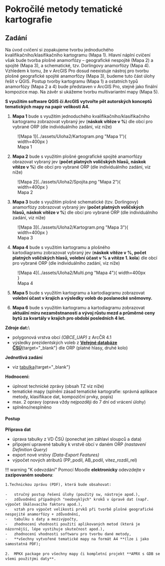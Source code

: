 # Pokročilé metody tematické kartografie

## Zadání 

Na úvod cvičení si zopakujeme tvorbu jednoduchého kvalifikačního/klasifikačního kartogramu (Mapa 1). Hlavní náplní cvičení však bude tvorba plošné anamorfózy – geografické nespojité (Mapa 2) a spojité (Mapa 3), a schematické, tzv. Dorlingovy anamorfózy (Mapa 4). Vzhledem k tomu, že v ArcGIS Pro dosud neexistuje nástroj pro tvorbu plošné geografické spojité anamorfózy (Mapa 3), budeme tuto část úlohy řešit v QGIS. Postup tvorby kartogramu (Mapa 1) a ostatních typů anamorfózy (Mapa 2 a 4) bude představen v ArcGIS Pro, stejně jako finální kompozice map. Na závěr si ukážeme tvorbu multivariantní mapy (Mapa 5).

**S využitím software QGIS či ArcGIS vytvořte pět autorských konceptů tematických mapy na papír velikosti A4.**

1.  **Mapa 1** bude s využitím jednoduchého kvalifikačního/klasifikačního kartogramu zobrazovat vybraný jev (**náskok vítěze v %**) dle obcí pro vybrané ORP (dle individuálního zadání, viz níže)

<figure markdown>
  ![Mapa 1](../assets/Uloha2/Kartogram.png "Mapa 1"){ width=400px }
  <figcaption>Mapa 1</figcaption>
</figure>

2.  **Mapa 2** bude s využitím plošné geografické spojité anamorfózy obrazovat vybraný jev (**počet platných voličských hlasů, náskok vítěze v %**) dle obcí pro vybrané ORP (dle individuálního zadání, viz níže)

<figure markdown>
  ![Mapa 2](../assets/Uloha2/Spojita.png "Mapa 2"){ width=400px }
  <figcaption>Mapa 2</figcaption>
</figure>

3.  **Mapa 3** bude s využitím plošné schematické (tzv. Dorlingovy) anamorfózy zobrazovat vybraný jev (**počet platných voličských hlasů, náskok vítěze v %**) dle obcí pro vybrané ORP (dle individuálního zadání, viz níže)

<figure markdown>
  ![Mapa 3](../assets/Uloha2/Kartogram.png "Mapa 3"){ width=400px }
  <figcaption>Mapa 3</figcaption>
</figure>

4.  **Mapa 4** bude s využitím kartogramu a plošného kartodiagramu zobrazovat vybraný jev (**náskok vítěze v %, počet platných voličských hlasů, volební účast v % a vítěze 1.  kola**) dle obcí pro vybrané ORP (dle individuálního zadání, viz níže)

<figure markdown>
  ![Mapa 4](../assets/Uloha2/Multi.png "Mapa 4"){ width=400px }
  <figcaption>Mapa 4</figcaption>
</figure>

5.  **Mapa 5** bude s využitím kartogramu a kartodiagramu zobrazovat **volební účast v krajích a výsledky voleb do poslanecké sněmovny.**

6.  **Mapa 6** bude s využitím kartogramu a kartodiagramu zobrazovat **aktuální míru nezaměstnanosti a vývoj růstu mezd a průměrné ceny bytů za kvartály v krajích pro období posledních 4 let.**

**Zdroje dat:**\

-   polygonová vrstva obcí *(OBCE_UAP)* z ArcČR 4.1
-   výsledky prezidentských voleb z [**Veřejné databáze ČSÚ**](https://vdb.czso.cz/vdbvo2/faces/cs/index.jsf?page=vystup-objekt-parametry&z=T&f=TABULKA&sp=A&skupId=5033&katalog=34015&pvo=VOLDPR202302-OB-OR&str=v103&v=v101__VOLKOLO__1059__1){target="_blank"} dle ORP (platné hlasy, druhé kolo)

**Jednotlivá zadání**

-   viz [tabulka](https://moodle-vyuka.cvut.cz/draftfile.php/12299/user/draft/671901552/155KAT3_Uloha2_zadani_2024.xlsx){target="_blank"}

**Hodnocení:**

-   úplnost technické zprávy (obsah TZ viz níže)
-   tematické mapy (splnění zásad tematické kartografie: správná aplikace metody, klasifikace dat, kompoziční prvky, popis)
-   max. 2 opravy (oprava vždy nejpozději do 7 dní od vrácení úlohy)
-   splněno/nesplněno

#### Postup

**Příprava dat**

-   úprava tabulky z VD ČSÚ (ponechat jen záhlaví sloupců a data) 
-   připojení upravené tabulky k vrstvě obcí v daném ORP *(nastavení Definition Query)*
-   export nové vrstvy *(Data-Export Features)*
-   výpočet nových atributů (PP_podil, AB_podil, vitez_rozdil_rel) 

!!! warning "K odevzdání"
    Pomocí Moodle **elektronicky** odevzdejte v **zazipovaném souboru**:

    1.Technickou zprávu (PDF), která bude obsahovat:

    -   stručný postup řešení úlohy (použitý sw, nástroje apod.),
    -   zdůvodnění případných "neobvyklých" kroků v úpravě dat (např. výpočet škálovacího faktoru apod.),
    -   vztah pro výpočet velikosti prvků při tvorbě plošné geografické nespojité anamorfózy + zdůvodnění,
    -   tabulku s daty a mezivýpočty,
    -   zhodnocení vhodnosti použití aplikovaných metod (která je názornější, lépe vystihuje skutečnost apod.),
    -   zhodnocení vhodnosti softwaru pro tvorbu dané metody,
    -   **všechny vytvořené tematické mapy na formát A4 **(lze i jako samostatná PDF);

    2.  MPKX package pro všechny mapy či kompletní projekt **APRX s GDB se všemi použitými daty**.